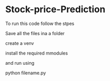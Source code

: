 # Stock-price-Prediction

To run this code follow the stpes

Save all the files ina a folder

create a venv

install the required mmodules

and run using 

python filename.py

